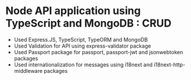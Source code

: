 # Node API application using TypeScript and MongoDB : CRUD
* Used Express.JS, TypeScript, TypeORM and MongoDB
* Used Validation for API using express-validator package
* Used Passport package for passport, passport-jwt and jsonwebtoken packages
* Used internationalization for messages using i18next and i18next-http-middleware packages
